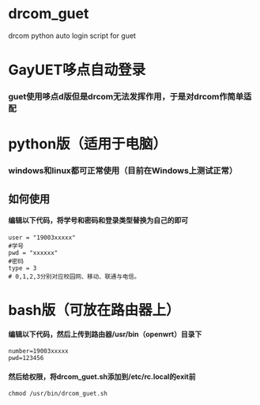 # drcom_guet
drcom python auto login script for guet
# GayUET哆点自动登录
### guet使用哆点d版但是drcom无法发挥作用，于是对drcom作简单适配
# python版（适用于电脑）
### windows和linux都可正常使用（目前在Windows上测试正常）
## 如何使用
#### 编辑以下代码，将学号和密码和登录类型替换为自己的即可
```
user = "19003xxxxx"
#学号
pwd = "xxxxxx"
#密码
type = 3
# 0,1,2,3分别对应校园网、移动、联通与电信。
```
# bash版（可放在路由器上）
#### 编辑以下代码，然后上传到路由器/usr/bin（openwrt）目录下
```
number=19003xxxxx
pwd=123456
```

#### 然后给权限，将drcom_guet.sh添加到/etc/rc.local的exit前
`chmod /usr/bin/drcom_guet.sh`
